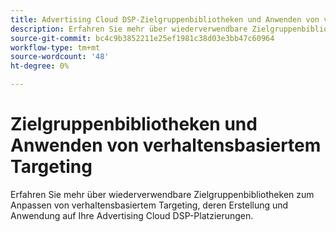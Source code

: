 ```yaml
---
title: Advertising Cloud DSP-Zielgruppenbibliotheken und Anwenden von verhaltensbasiertem Targeting
description: Erfahren Sie mehr über wiederverwendbare Zielgruppenbibliotheken zum Anpassen von verhaltensbasiertem Targeting.
source-git-commit: bc4c9b3852211e25ef1981c38d03e3bb47c60964
workflow-type: tm+mt
source-wordcount: '48'
ht-degree: 0%

---
```


# Zielgruppenbibliotheken und Anwenden von verhaltensbasiertem Targeting

Erfahren Sie mehr über wiederverwendbare Zielgruppenbibliotheken zum Anpassen von verhaltensbasiertem Targeting, deren Erstellung und Anwendung auf Ihre Advertising Cloud DSP-Platzierungen.

<!--
>[!VIDEO]()
-->
